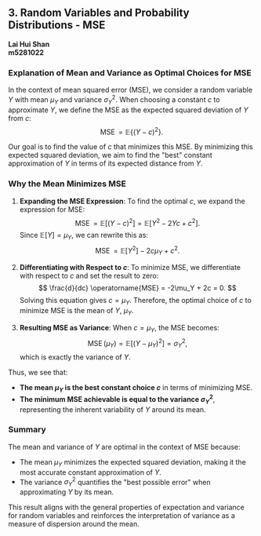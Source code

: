 ## 3. Random Variables and Probability Distributions - MSE

**Lai Hui Shan**  
**m5281022**

### Explanation of Mean and Variance as Optimal Choices for MSE

In the context of mean squared error (MSE), we consider a random variable $Y$ with mean $\mu_Y$ and variance $\sigma_Y^2$. When choosing a constant $c$ to approximate $Y$, we define the MSE as the expected squared deviation of $Y$ from $c$:
$$
\operatorname{MSE} = \mathbb{E}\left\{(Y - c)^2\right\}.
$$

Our goal is to find the value of $c$ that minimizes this MSE. By minimizing this expected squared deviation, we aim to find the "best" constant approximation of $Y$ in terms of its expected distance from $Y$.

### Why the Mean Minimizes MSE

1. **Expanding the MSE Expression**: 
   To find the optimal $c$, we expand the expression for MSE:
   $$
   \operatorname{MSE} = \mathbb{E}[(Y - c)^2] = \mathbb{E}[Y^2 - 2Yc + c^2].
   $$
   Since $\mathbb{E}[Y] = \mu_Y$, we can rewrite this as:
   $$
   \operatorname{MSE} = \mathbb{E}[Y^2] - 2c\mu_Y + c^2.
   $$

2. **Differentiating with Respect to $c$**: 
   To minimize MSE, we differentiate with respect to $c$ and set the result to zero:
   $$
   \frac{d}{dc} \operatorname{MSE} = -2\mu_Y + 2c = 0.
   $$
   Solving this equation gives $c = \mu_Y$. Therefore, the optimal choice of $c$ to minimize MSE is the mean of $Y$, $\mu_Y$.

3. **Resulting MSE as Variance**:
   When $c = \mu_Y$, the MSE becomes:
   $$
   \operatorname{MSE}(\mu_Y) = \mathbb{E}[(Y - \mu_Y)^2] = \sigma_Y^2,
   $$
   which is exactly the variance of $Y$.

Thus, we see that:
- **The mean $\mu_Y$ is the best constant choice $c$** in terms of minimizing MSE.
- **The minimum MSE achievable is equal to the variance $\sigma_Y^2$**, representing the inherent variability of $Y$ around its mean.

### Summary

The mean and variance of $Y$ are optimal in the context of MSE because:
- The mean $\mu_Y$ minimizes the expected squared deviation, making it the most accurate constant approximation of $Y$.
- The variance $\sigma_Y^2$ quantifies the "best possible error" when approximating $Y$ by its mean.

This result aligns with the general properties of expectation and variance for random variables and reinforces the interpretation of variance as a measure of dispersion around the mean.
